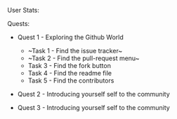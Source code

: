 
  User Stats:<br>
  

  
Quests:
  - Quest 1 - Exploring the Github World
    - ~Task 1 - Find the issue tracker~
    - ~Task 2 - Find the pull-request menu~
    - Task 3 - Find the fork button
    - Task 4 - Find the readme file
    - Task 5 - Find the contributors
  - Quest 2 - Introducing yourself self to the community

  - Quest 3 - Introducing yourself self to the community
